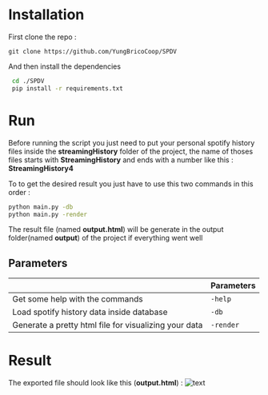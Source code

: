 # Installation

First clone the repo :
```
git clone https://github.com/YungBricoCoop/SPDV
```
And then install the dependencies
```bash
 cd ./SPDV
 pip install -r requirements.txt
```

# Run
Before running the script you just need to put your personal spotify history files inside the **streamingHistory** folder of the project, the name of thoses files starts with **StreamingHistory** and ends with a number like this : **StreamingHistory4**

To to get the desired result you just have to use this two commands in this order :
```bash
python main.py -db
python main.py -render
```
The result file (named **output.html**) will be generate in the output folder(named **output**) of the project if everything went well

## Parameters

|                |Parameters                                                  
|----------------|-------------------------------|
|Get some help with the commands |`-help`            |           
|Load spotify history data inside database         |`-db`            |          
|Generate a pretty html file for visualizing your data|`-render`|

# Result

The exported file should look like this (**output.html**) : 
![text](https://i.ibb.co/GkqrvQy/Capture.png "")

